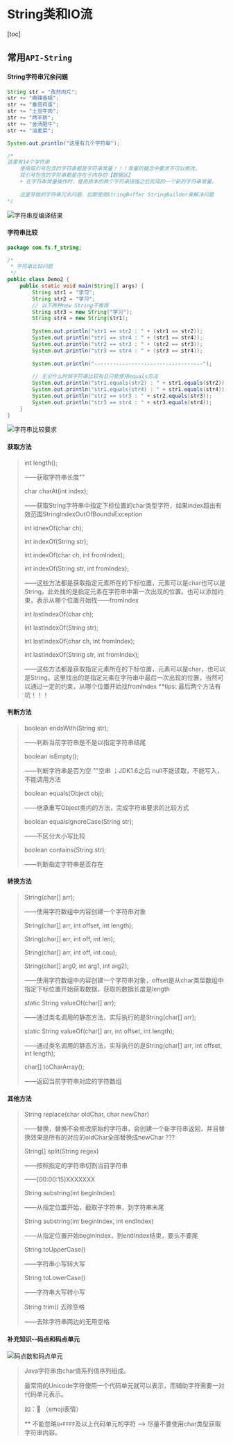 # String类和IO流



[toc]

## 常用`API-String`

#### String字符串冗余问题

```java
String str = "孜然肉片";
str += "麻辣香锅";
str += "番茄鸡蛋";
str += "土豆牛肉";
str += "烤羊排";
str += "金汤肥牛";
str += "油麦菜";

System.out.println("这里有几个字符串");

/*
这里有14个字符串
	使用双引号包含的字符串都是字符串常量！！！常量的概念中要求不可以修改。
	双引号包含的字符串都是存在于内存的【数据区】
	+ 在字符串常量操作时，使用原本的两个字符串拼接之后完成的一个新的字符串常量。
	
	这里导致的字符串冗余问题，后期使用StringBuffer StringBuilder来解决问题
*/
```

![字符串反编译结果](https://i.loli.net/2021/05/19/RHCsOK4nMreDXL9.png)

#### 字符串比较

```java
package com.fs.f_string;

/*
 * 字符串比较问题
 */
public class Demo2 {
	public static void main(String[] args) {
		String str1 = "学习";
		String str2 = "学习";
		// 以下两种new String不推荐
		String str3 = new String("学习");
		String str4 = new String(str1);
		
		System.out.println("str1 == str2 : " + (str1 == str2));
		System.out.println("str1 == str4 : " + (str1 == str4));
		System.out.println("str2 == str3 : " + (str2 == str3));
		System.out.println("str3 == str4 : " + (str3 == str4));
		
		System.out.println("-----------------------------------");
		
		// 无论什么时候字符串比较有且只能使用equals方法
		System.out.println("str1.equals(str2) : " + str1.equals(str2));
		System.out.println("str1.equals(str4) : " + str1.equals(str4));
		System.out.println("str2 == str3 : " + str2.equals(str3));
		System.out.println("str3 == str4 : " + str3.equals(str4));
	}
}
```

![字符串比较要求](https://i.loli.net/2021/05/21/7vP6DxOlVsIHUiT.png)

#### 获取方法

>int length();
>
>——获取字符串长度""
>
>char charAt(int index);
>
>——获取String字符串中指定下标位置的char类型字符，如果index超出有效范围StringIndexOutOfBoundsException
>
>int idnexOf(char ch);
>
>int indexOf(String str);
>
>int indexOf(char ch, int fromIndex);
>
>int indexOf(String str, int fromIndex);
>
>——这些方法都是获取指定元素所在的下标位置，元素可以是char也可以是String。此处找的是指定元素在字符串中第一次出现的位置。也可以添加约束，表示从哪个位置开始找——fromIndex
>
>int lastIndexOf(char ch);
>
>int lastIndexOf(String str);
>
>int lastIndexOf(char ch, int fromIndex);
>
>int lastIndexOf(String str, int fromIndex);
>
>——这些方法都是获取指定元素所在的下标位置，元素可以是char，也可以是String。这里找出的是指定元素在字符串中最后一次出现的位置，当然可以通过一定的约束，从哪个位置开始找fromIndex
>**tips: 最后两个方法有坑！！！

#### 判断方法

> boolean endsWith(String str);
>
> ——判断当前字符串是不是以指定字符串结尾
>
> boolean isEmpty();
>
> ——判断字符串是否为空 ""空串 ；JDK1.6之后 null不能读取，不能写入，不能调用方法
>
> boolean equals(Object obj);
>
> ——继承重写Object类内的方法，完成字符串要求的比较方式
>
> boolean equalsIgnoreCase(String str);
>
> ——不区分大小写比较
>
> boolean contains(String str);
>
> ——判断指定字符串是否存在

#### 转换方法

> String(char[] arr);
>
> ——使用字符数组中内容创建一个字符串对象
>
> String(char[] arr, int offset, int length);
>
> String(char[] arr, int off, int len);
>
> String(char[] arr, int off, int cou);
>
> String(char[] arg0, int arg1, int arg2);
>
> ——使用字符数组中内容创建一个字符串对象，offset是从char类型数组中指定下标位置开始获取数据，获取的数据长度是length
>
> 
>
> static String valueOf(char[] arr);
>
> ——通过类名调用的静态方法，实际执行的是String(char[] arr);
>
> static String valueOf(char[] arr, int offset, int length);
>
> ——通过类名调用的静态方法，实际执行的是String(char[] arr, int offset, int length);
>
> char[] toCharArray();
>
> ——返回当前字符串对应的字符数组

#### 其他方法

> String replace(char oldChar, char newChar) 
>
> ——替换，替换不会修改原始的字符串，会创建一个新字符串返回，并且替换效果是所有的对应的oldChar全部替换成newChar ???
>
> String[] split(String regex) 
>
> ——按照指定的字符串切割当前字符串
>
> ——[00:00:15]XXXXXXX
>
> String substring(int beginIndex) 
>
> ——从指定位置开始，截取子字符串，到字符串末尾
>
> String substring(int beginIndex, int endIndex)
>
> ——从指定位置开始beginIndex，到endIndex结束，要头不要尾
>
> String toUpperCase() 
>
> ——字符串小写转大写
>
> String toLowerCase() 
>
> ——字符串大写转小写
>
> String trim() 去除空格
>
> ——去除字符串两边的无用空格

#### 补充知识--码点和码点单元

![码点数和码点单元](https://i.loli.net/2021/05/21/kzg8r637YF2QBHn.png)

> Java字符串由char值系列值序列组成。
>
> 最常用的Unicode字符使用一个代码单元就可以表示，而辅助字符需要一对代码单元表示。
>
> 如：🚗 （emoji表情）
>
> ** 不能忽略`U+FFFF`及以上代码单元的字符 --> 尽量不要使用char类型获取字符串内容。

